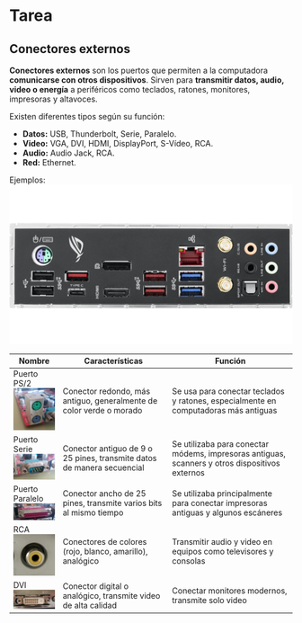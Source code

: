
# Tarea 
## Conectores externos

**Conectores externos** son los puertos que permiten a la computadora **comunicarse con otros dispositivos**. Sirven para **transmitir datos, audio, video o energía** a periféricos como teclados, ratones, monitores, impresoras y altavoces.  

Existen diferentes tipos según su función:  
- **Datos:** USB, Thunderbolt, Serie, Paralelo.  
- **Video:** VGA, DVI, HDMI, DisplayPort, S-Vídeo, RCA.  
- **Audio:** Audio Jack, RCA.  
- **Red:** Ethernet.  

Ejemplos: ![Conectores externos](fotoo.png)
  

| **Nombre** | **Características** | **Función** | 
| ------ | ------ | ------ |
| Puerto PS/2 <br><img src="puerto_ps2.jpg" alt="Puerto PS/2" width="150"> | Conector redondo, más antiguo, generalmente de color verde o morado | Se usa para conectar teclados y ratones, especialmente en computadoras más antiguas |
| Puerto Serie <br><img src="puerto_serie.jpg" alt="Puerto Serie" width="150"> | Conector antiguo de 9 o 25 pines, transmite datos de manera secuencial | Se utilizaba para conectar módems, impresoras antiguas, scanners y otros dispositivos externos |
| Puerto Paralelo <br><img src="puerto_paralelo.jpg" alt="Puerto Paralelo" width="150"> | Conector ancho de 25 pines, transmite varios bits al mismo tiempo | Se utilizaba principalmente para conectar impresoras antiguas y algunos escáneres |
| RCA <br><img src="puerto_rca.jpg" alt="RCA" width="150"> | Conectores de colores (rojo, blanco, amarillo), analógico | Transmitir audio y video en equipos como televisores y consolas |
| DVI <br><img src="puerto_dvi.jpg" alt="DVI" width="150"> | Conector digital o analógico, transmite video de alta calidad | Conectar monitores modernos, transmite solo video |
